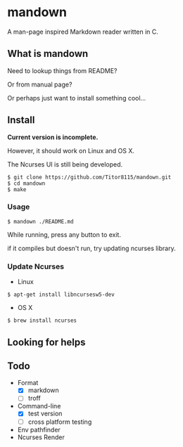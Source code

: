# mandown

A man-page inspired Markdown reader written in C.

## What is mandown

Need to lookup things from README?

Or from manual page?

Or perhaps just want to install something cool...

## Install

**Current version is incomplete.**

However, it should work on Linux and OS X.

The Ncurses UI is still being developed.

```
$ git clone https://github.com/Titor8115/mandown.git
$ cd mandown
$ make
```

### Usage

```
$ mandown ./README.md
```

While running, press any button to exit.

if it compiles but doesn't run, try updating ncurses library.

### Update Ncurses

- Linux

```
$ apt-get install libncursesw5-dev
```

- OS X

```
$ brew install ncurses
```

## Looking for helps

## Todo

- Format
  - [x] markdown
  - [ ] troff
- Command-line
  - [x] test version
  - [ ] cross platform testing
- Env pathfinder
- Ncurses Render

